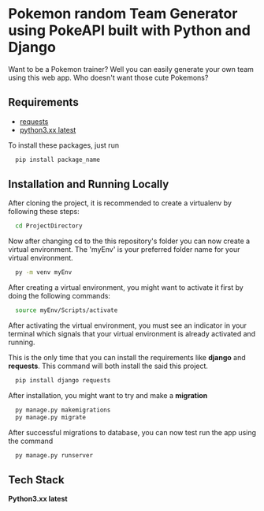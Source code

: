 
# Pokemon random Team Generator using PokeAPI built with Python and Django

Want to be a Pokemon trainer? Well you can easily
generate your own team using this web app. Who doesn't
want those cute Pokemons?




## Requirements
* [requests](https://pypi.org/project/requests/)
* [python3.xx latest](https://www.python.org/)

To install these packages, just run
```bash
  pip install package_name
```

## Installation and Running Locally

After cloning the project, it is recommended to 
create a virtualenv by following these steps:

```bash
  cd ProjectDirectory
```

Now after changing cd to the this repository's folder
you can now create a virtual environment. The 'myEnv'
is your preferred folder name for your virtual environment.

```bash
  py -m venv myEnv
```

After creating a virtual environment, you might want
to activate it first by doing the following commands:

```bash
  source myEnv/Scripts/activate
```
After activating the virtual environment, you must see
an indicator in your terminal which signals that your
virtual environment is already activated and running.

This is the only time that you can install the requirements
like **django** and **requests**. This command will both
install the said this project.

```bash
  pip install django requests
```

After installation, you might want to try and make a
**migration**

```bash
  py manage.py makemigrations
  py manage.py migrate
```

After successful migrations to database, you can now
test run the app using the command

```bash
  py manage.py runserver
```
## Tech Stack

**Python3.xx latest** 

